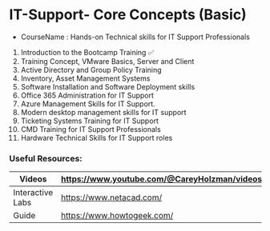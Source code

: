 # IT-Support- Core Concepts (Basic)
- CourseName : Hands-on Technical skills for IT Support Professionals
1. Introduction to the Bootcamp Training ✅
2. Training Concept, VMware Basics, Server and Client
3. Active Directory and Group Policy Training
4. Inventory, Asset Management Systems
5. Software Installation and Software Deployment skills
6. Office 365 Administration for IT Support
7. Azure Management Skills for IT Support.
8. Modern desktop management skills for IT support
9. Ticketing Systems Training for IT Support
10. CMD Training for IT Support Professionals
11. Hardware Technical Skills for IT Support roles
### Useful Resources:
| Videos              | https://www.youtube.com/@CareyHolzman/videos|
|-------------------|------------------------------------------|
| Interactive Labs| https://www.netacad.com/        |
| Guide   | https://www.howtogeek.com/  |
